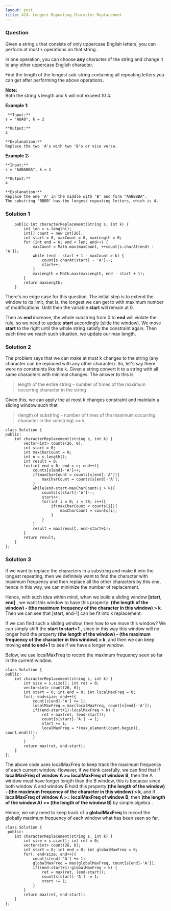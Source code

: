 ```yaml
---
layout: post
title: 424. Longest Repeating Character Replacement
---
```

### Question
Given a string `s` that consists of only uppercase English letters, you can
perform at most `k` operations on that string.

In one operation, you can choose **any** character of the string and change it
to any other uppercase English character.

Find the length of the longest sub-string containing all repeating letters you
can get after performing the above operations.

 **Note:**  
Both the string's length and _k_ will not exceed 10 4.

 **Example 1:**

    
    
     **Input:**
    s = "ABAB", k = 2
    
    **Output:**
    4
    
    **Explanation:**
    Replace the two 'A's with two 'B's or vice versa.
    



**Example 2:**

    
    
    **Input:**
    s = "AABABBA", k = 1
    
    **Output:**
    4
    
    **Explanation:**
    Replace the one 'A' in the middle with 'B' and form "AABBBBA".
    The substring "BBBB" has the longest repeating letters, which is 4.
    

### Solution 1
    
    
        public int characterReplacement(String s, int k) {
            int len = s.length();
            int[] count = new int[26];
            int start = 0, maxCount = 0, maxLength = 0;
            for (int end = 0; end < len; end++) {
                maxCount = Math.max(maxCount, ++count[s.charAt(end) - 'A']);
                while (end - start + 1 - maxCount > k) {
                    count[s.charAt(start) - 'A']--;
                    start++;
                }
                maxLength = Math.max(maxLength, end - start + 1);
            }
            return maxLength;
        }
    

There's no edge case for this question. The initial step is to extend the
window to its limit, that is, the longest we can get to with maximum number of
modifications. Until then the variable **start** will remain at 0.

Then as **end** increase, the whole substring from 0 to **end** will violate
the rule, so we need to update **start** accordingly (slide the window). We
move **start** to the right until the whole string satisfy the constraint
again. Then each time we reach such situation, we update our max length.


### Solution 2
The problem says that we can make at most k changes to the string (any
character can be replaced with any other character). So, let's say there were
no constraints like the k. Given a string convert it to a string with all same
characters with minimal changes. The answer to this is

> length of the entire string - number of times of the maximum occurring
character in the string

Given this, we can apply the at most k changes constraint and maintain a
sliding window such that

> (length of substring - number of times of the maximum occurring character in
the substring) <= k

    
    
    class Solution {
    public:
        int characterReplacement(string s, int k) {
            vector<int> counts(26, 0);
            int start = 0;
            int maxCharCount = 0;
            int n = s.length();
            int result = 0;
            for(int end = 0; end < n; end++){
                counts[s[end]-'A']++;
                if(maxCharCount < counts[s[end]-'A']){
                    maxCharCount = counts[s[end]-'A'];
                }
                while(end-start-maxCharCount+1 > k){
                    counts[s[start]-'A']--;
                    start++;
                    for(int i = 0; i < 26; i++){
                        if(maxCharCount < counts[i]){
                            maxCharCount = counts[i];
                        }
                    }
                }
                result = max(result, end-start+1);
            }
            return result;
        }
    };
    


### Solution 3
If we want to replace the characters in a substring and make it into the
longest repeating, then we definitely want to find the character with maximum
frequency and then replace all the other characters by this one, hence in this
way, we can minimize the number of replacement.

Hence, with such idea within mind, when we build a sliding window **[start,
end]** , we want this window to have this property: **(the length of the
window) - (the maximum frequency of the character in this window) > k**. Then
we can see that [start, end-1] can be fit into k replacement.

If we can find such a sliding window, then how to we move this window? We can
simply shift the **start to start+1** , since in this way this window will no
longer hold the property **(the length of the window) - (the maximum frequency
of the character in this window) > k**, and then we can keep moving **end to
end+1** to see if we have a longer window.

Below, we use localMaxFreq to record the maximum frequency seen so far in the
current window.

    
    
    class Solution {
    public:
        int characterReplacement(string s, int k) {
            int size = s.size(); int ret = 0;
            vector<int> count(26, 0);
            int start = 0; int end = 0; int localMaxFreq = 0; 
            for(; end<size; end++){
                count[s[end]-'A'] += 1;
                localMaxFreq = max(localMaxFreq, count[s[end]-'A']);
                if((end-start+1)-localMaxFreq > k) {
                    ret = max(ret, (end-start));
                    count[s[start]-'A'] -= 1;
                    start += 1;
                    localMaxFreq = *(max_element(count.begin(), count.end()));
                }
            }
            return max(ret, end-start);
        }
    };
    

The above code uses localMaxFreq to keep track the maximum frequency of each
current window. However, if we think carefully, we can find that if
**localMaxFreq of window A >= localMaxFreq of window B**, then the A window
must have longer length than the B window, this is because since both window A
and window B hold this property **(the length of the window) - (the maximum
frequency of the character in this window) > k**, and if **localMaxFreq of
window A >= localMaxFreq of window B**, then **(the length of the window A) >=
(the length of the window B)** by simple algebra .

Hence, we only need to keep track of a **globalMaxFreq** to record the
globally maximum frequency of each window what has been seen so far.

    
    
    class Solution {
     public:
        int characterReplacement(string s, int k) {
            int size = s.size(); int ret = 0;
            vector<int> count(26, 0);
            int start = 0; int end = 0; int globalMaxFreq = 0; 
            for(; end<size; end++){
                count[s[end]-'A'] += 1;
                globalMaxFreq = max(globalMaxFreq, count[s[end]-'A']);
                if((end-start+1)-globalMaxFreq > k) {
                    ret = max(ret, (end-start));
                    count[s[start]-'A'] -= 1;
                    start += 1;
                }
            }
            return max(ret, end-start);
        }
    };
    



